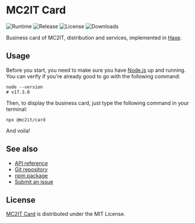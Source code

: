 # MC2IT Card
![Runtime](https://badgen.net/npm/node/@mc2it/card) ![Release](https://badgen.net/npm/v/@mc2it/card) ![License](https://badgen.net/npm/license/@mc2it/card) ![Downloads](https://badgen.net/npm/dt/@mc2it/card)

Business card of MC2IT, distribution and services, implemented in [Haxe](https://haxe.org).

## Usage
Before you start, you need to make sure you have [Node.js](https://nodejs.org) up and running.
You can verify if you're already good to go with the following command:

```shell
node --version
# v17.3.0
```

Then, to display the business card, just type the following command in your terminal:

```shell
npx @mc2it/card
```

And voila!

## See also
- [API reference](https://mc2it.github.io/card)
- [Git repository](https://bitbucket.org/mc2it/card)
- [npm package](https://www.npmjs.com/package/@mc2it/card)
- [Submit an issue](https://bitbucket.org/mc2it/card/issues)

## License
[MC2IT Card](https://bitbucket.org/mc2it/card) is distributed under the MIT License.

